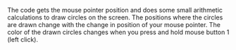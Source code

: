 The code gets the mouse pointer position and does some small arithmetic calculations to draw circles
on the screen. The positions where the circles are drawn change with the change in position of your
mouse pointer. The color of the drawn circles changes when you press and hold mouse button 1 (left
click).
